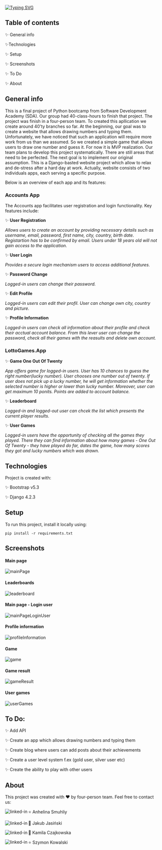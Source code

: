 [![Typing SVG](https://readme-typing-svg.demolab.com?font=Satisfy&weight=800&size=40&pause=1000&color=000000&width=435&lines=Digit+Dash+Website)](https://git.io/typing-svg)

## Table of contents

:sparkles: General info

:sparkles:Technologies

:sparkles: Setup

:sparkles: Screenshots

:sparkles: To Do

:sparkles: About

## General info

This is a final project of Python bootcamp from Software Development Academy (SDA). Our group had 40-class-hours to finish that project. The project was finish in a four-person team. To created this apllication we create around 40'ty branches so far. At the beginning, our goal was to create a website that allows drawing numbers and typing them. Unfortunately, we have noticed that such an application will require more work from us than we assumed. So we created a simple game that allows users to draw one number and guess it. 
For now it is MVP realization. Our team plans to develop this project systematically. There are still areas that need to be perfected. The next goal is to implement our original assumption. This is a Django-basted website project which allow to relax and de-stress after a hard day at work. Actually, website consists of two individuals apps, each serving a specific purpose.

Below is an overview of each app and its features:

### Accounts App

The Accounts app facilitates user registration and login functionality. Key features include:

:sparkles: **User Registration**

*Allows users to create an account by providing necessary details such as username, email, password, first name, city, country, birth date. Registartion has to be confirmed by email. Users under 18 years old will not gain access to the application.* 

:sparkles: **User Login**

*Provides a secure login mechanism users to access additional features.*

:sparkles: **Password Change**

*Logged-in users can change their password.*

:sparkles: **Edit Profile**

*Logged-in users can edit their profil. User can change own city, country and picture.*

:sparkles: **Profile Information**

*Logged-in users can check all information about their profile and check their acctual account balance. From this lever user can change the password, check all their games with the reasults and delete own account.*

### LottoGames.App
		
:sparkles: **Game One Out Of Twenty**

*App offers game for logged-in users. User has 10 chances to guess the right number(lucky number). User chooses one number out of twenty. If user does not pick up a lucky number, he will get information whether the selected number is higher or lower than lucky number. Moreover, user can get maximum 10 ponits. Points are added to account balance.*

:sparkles: **Leaderboard**

*Logged-in and logged-out user can chcek the list which presents the current player results.*

:sparkles: **User Games**

*Logged-in users have the opportunity of checking all the games they played. There they can find information about how many games - One Out Of Twenty - they have played do far, dates the game, how many scores they got and lucky numbers which was drawn.*

## Technologies

Project is created with:

:sparkles: Bootstrap v5.3 

:sparkles: Django 4.2.3 

## Setup

To run this project, install it locally using:

```
pip install -r requirements.txt
```

## Screenshots
#### Main page
![mainPage](/static/images/mainPage.png) 

#### Leaderboards
![leaderboard](/static/images/leaderboard.png)

#### Main page - Login user
![mainPageLoginUser](/static/images/mainPageLoginUser.png)

#### Profile information
![profileInformation](/static/images/profileInformation.png)

#### Game
![game](/static/images/game.png)

#### Game result
![gameResult](/static/images/gameResult.png)

#### User games
![userGames](/static/images/userGames.png)

## To Do:

:sparkles: Add API

:sparkles: Create an app which allows drawing numbers and typing them

:sparkles: Create blog where users can add posts about their achievements

:sparkles: Create a user level system f.ex (gold user, silver user etc)

:sparkles: Create the ability to play with other users

## About
This project was created with :heart: by four-person team. Feel free to contact us:

:star: Anhelina Smuhliy
    [<img align="left" alt="linked-in" src="https://img.shields.io/badge/linkedin-%230077B5.svg?&style=for-the-badge&logo=linkedin&logoColor=white" />]()

:star2: Jakub Jasiński
    [<img align="left" alt="linked-in" src="https://img.shields.io/badge/linkedin-%230077B5.svg?&style=for-the-badge&logo=linkedin&logoColor=white" />](https://www.linkedin.com/in/jasinski-jakub/)

:star2: Kamila Czajkowska
    [<img align="left" alt="linked-in" src="https://img.shields.io/badge/linkedin-%230077B5.svg?&style=for-the-badge&logo=linkedin&logoColor=white" />](https://www.linkedin.com/in/kamila-czajkowska/)

:star: Szymon Kowalski
    [<img align="left" alt="linked-in" src="https://img.shields.io/badge/linkedin-%230077B5.svg?&style=for-the-badge&logo=linkedin&logoColor=white" />]()